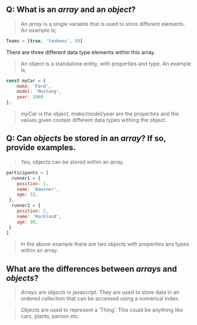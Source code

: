 ## Q: What is an *array* and an *object*?

> An _array_ is a single variable that is used to store different elements. An example is;

```javascript
Teams = [true, 'Yankees', 50]
```

There are three different data type elements within this array.

> An object is a standalone entity, with properties and type. An example is;

```javascript
const myCar = {
    make: 'Ford',
    model: 'Mustang',
    year: 1969
};
```

> *myCar* is the object, *make/model/year* are the properties and the values given contain different data types withing the object.

## Q: Can *objects* be stored in an *array*? If so, provide examples.

> Yes, objects can be stored within an array.

```javascript
participants = [
  runner1 = {
    position: 1,
    name: 'Bowsner',
    age: 32,
 },
  runner2 = {
    position: 2,
    name: 'Rockland',
    age: 30,
 }
]
```
> In the above example there are two objects with properties ans types within an array.

## What are the differences between *arrays* and *objects*?

> *Arrays* are *objects* in javascript. They are used to store data in an ordered collection that can be accessed using a numerical index.

> *Objects* are used to represent a ‘Thing’. This could be anything like cars, plants, person etc.